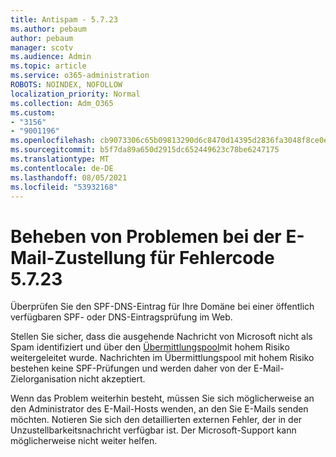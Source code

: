```yaml
---
title: Antispam - 5.7.23
ms.author: pebaum
author: pebaum
manager: scotv
ms.audience: Admin
ms.topic: article
ms.service: o365-administration
ROBOTS: NOINDEX, NOFOLLOW
localization_priority: Normal
ms.collection: Adm_O365
ms.custom:
- "3156"
- "9001196"
ms.openlocfilehash: cb9073306c65b09813290d6c8470d14395d2836fa3048f8ce0ecb8b06e71a010
ms.sourcegitcommit: b5f7da89a650d2915dc652449623c78be6247175
ms.translationtype: MT
ms.contentlocale: de-DE
ms.lasthandoff: 08/05/2021
ms.locfileid: "53932168"
---
```

# <a name="fix-email-delivery-issues-for-error-code-5723"></a>Beheben von Problemen bei der E-Mail-Zustellung für Fehlercode 5.7.23

Überprüfen Sie den SPF-DNS-Eintrag für Ihre Domäne bei einer öffentlich verfügbaren SPF- oder DNS-Eintragsprüfung im Web.

Stellen Sie sicher, dass die ausgehende Nachricht von Microsoft nicht als Spam identifiziert und über den [Übermittlungspool](https://docs.microsoft.com/microsoft-365/security/office-365-security/high-risk-delivery-pool-for-outbound-messages)mit hohem Risiko weitergeleitet wurde. Nachrichten im Übermittlungspool mit hohem Risiko bestehen keine SPF-Prüfungen und werden daher von der E-Mail-Zielorganisation nicht akzeptiert.

Wenn das Problem weiterhin besteht, müssen Sie sich möglicherweise an den Administrator des E-Mail-Hosts wenden, an den Sie E-Mails senden möchten. Notieren Sie sich den detaillierten externen Fehler, der in der Unzustellbarkeitsnachricht verfügbar ist. Der Microsoft-Support kann möglicherweise nicht weiter helfen.
